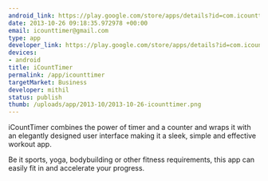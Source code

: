```yaml
--- 
android_link: https://play.google.com/store/apps/details?id=com.icounttimer.android
date: 2013-10-26 09:18:35.972978 +00:00
email: icounttimer@gmail.com
type: app
developer_link: https://play.google.com/store/apps/details?id=com.icounttimer.android
devices: 
- android
title: iCountTimer
permalink: /app/icounttimer
targetMarket: Business
developer: mithil
status: publish
thumb: /uploads/app/2013-10/2013-10-26-icounttimer.png
---
```


iCountTimer combines the power of timer and a counter and wraps it with an elegantly designed user interface making it a sleek, simple and effective workout app.

Be it sports, yoga, bodybuilding or other fitness requirements, this app can easily fit in and accelerate your progress.
